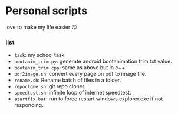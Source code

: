 # Personal scripts

love to make my life easier 😜

### list

 - `task`: my school task
 - `bootanim_trim.py`: generate android bootanimation trim.txt value.
 - `bootanim_trim.cpp`: same as above but in c++.
 - `pdf2image.sh`: convert every page on pdf to image file.
 - `rename.sh`: Rename batch of files in a folder.
 - `repoclone.sh`: git repo cloner.
 - `speedtest.sh`: infinite loop of internet speedtest.
 - `startfix.bat`: run to force restart windows explorer.exe if not responding.
